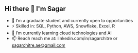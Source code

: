 ## Hi there 👋 I'm Sagar
- 🔭 I’m a graduate student and currently open to opportunities
- ⚡ Skilled in: SQL, Python, AWS, Snowflake, Excel, R
- 🌱 I’m currently learning cloud technologies and AI
- 📫 Reach reach me at: linkedin.com/in/sagarchitre or sagarchitre.ae@gmail.com
  
<!--
**SagarChitre/SagarChitre** is a ✨ _special_ ✨ repository because its `README.md` (this file) appears on your GitHub profile.

Here are some ideas to get you started:

- 🔭 I’m currently working on ...
- 🌱 I’m currently learning ...
- 👯 I’m looking to collaborate on ...
- 🤔 I’m looking for help with ...
- 💬 Ask me about ...
- 📫 Reach reach me at: ...
- 😄 Pronouns: ...
- ⚡ Fun fact: ...
-->

